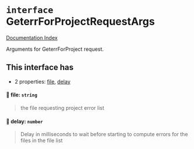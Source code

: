# `interface` GeterrForProjectRequestArgs

[Documentation Index](../README.md)

Arguments for GeterrForProject request.

## This interface has

- 2 properties:
[file](#-file-string),
[delay](#-delay-number)


#### 📄 file: `string`

> the file requesting project error list



#### 📄 delay: `number`

> Delay in milliseconds to wait before starting to compute
> errors for the files in the file list



